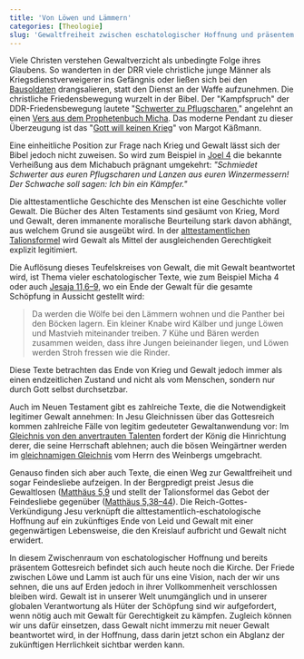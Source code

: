 ```yaml
---
title: 'Von Löwen und Lämmern'
categories: [Theologie]
slug: 'Gewaltfreiheit zwischen eschatologischer Hoffnung und präsentem Gottesreich'
---
```


Viele Christen verstehen Gewaltverzicht als unbedingte Folge ihres Glaubens. So wanderten in der DRR viele christliche junge Männer als Kriegsdienstverweigerer ins Gefängnis oder ließen sich bei den [Bausoldaten](http://de.wikipedia.org/wiki/Bausoldat) drangsalieren, statt den Dienst an der Waffe aufzunehmen. Die christliche Friedensbewegung wurzelt in der Bibel. Der "Kampfspruch" der DDR-Friedensbewegung lautete "[Schwerter zu Pflugscharen](http://de.wikipedia.org/wiki/Schwerter_zu_Pflugscharen)," angelehnt an einen [Vers aus dem Prophetenbuch Micha](http://www.bibleserver.com/text/EU/Micha4). Das moderne Pendant zu dieser Überzeugung ist das  "[Gott will keinen Krieg](http://www.sueddeutsche.de/politik/gesinnungswandel-in-der-kirche-gott-will-keinen-krieg-1.2025505)" von Margot Käßmann.

Eine einheitliche Position zur Frage nach Krieg und Gewalt lässt sich der Bibel jedoch nicht zuweisen. So wird zum Beispiel in [Joel 4](http://www.bibleserver.com/text/EU/Joel4) die bekannte Verheißung aus dem Michabuch prägnant umgekehrt: *"Schmiedet Schwerter aus euren Pflugscharen und Lanzen aus euren Winzermessern! Der Schwache soll sagen: Ich bin ein Kämpfer."*

Die alttestamentliche Geschichte des Menschen ist eine Geschichte voller Gewalt. Die Bücher des Alten Testaments sind gesäumt von Krieg, Mord und Gewalt, deren immanente moralische Beurteilung stark davon abhängt, aus welchem Grund sie ausgeübt wird. In der [alttestamentlichen Talionsformel](http://de.wikipedia.org/wiki/Auge_f%C3%BCr_Auge) wird Gewalt als Mittel der ausgleichenden Gerechtigkeit explizit legitimiert.

Die Auflösung dieses Teufelskreises von Gewalt, die mit Gewalt beantwortet wird, ist Thema vieler eschatologischer Texte, wie zum Beispiel Micha 4 oder auch [Jesaja 11,6–9](http://www.bibleserver.com/text/LUT/Jesaja11,6-9), wo ein Ende der Gewalt für die gesamte Schöpfung in Aussicht gestellt wird: 

> Da werden die Wölfe bei den Lämmern wohnen und die Panther bei den Böcken lagern. Ein kleiner Knabe wird Kälber und junge Löwen und Mastvieh miteinander treiben. 7 Kühe und Bären werden zusammen weiden, dass ihre Jungen beieinander liegen, und Löwen werden Stroh fressen wie die Rinder.

Diese Texte betrachten das Ende von Krieg und Gewalt jedoch immer als einen endzeitlichen Zustand und nicht als vom Menschen, sondern nur durch Gott selbst durchsetzbar.

Auch im Neuen Testament gibt es zahlreiche Texte, die die Notwendigkeit legitimer Gewalt annehmen: In Jesu Gleichnissen über das Gottesreich kommen zahlreiche Fälle von legitim gedeuteter Gewaltanwendung vor: Im [Gleichnis von den anvertrauten Talenten](http://www.bibleserver.com/text/LUT/Lukas%2019,12–27) fordert der König die Hinrichtung derer, die seine Herrschaft ablehnen; auch die bösen Weingärtner werden im [gleichnamigen Gleichnis](http://www.bibleserver.com/text/LUT/Matthäus21) vom Herrn des Weinbergs umgebracht.

Genauso finden sich aber auch Texte, die einen Weg zur Gewaltfreiheit und sogar Feindesliebe aufzeigen. In der Bergpredigt preist Jesus die Gewaltlosen ([Matthäus 5,9](http://www.bibleserver.com/text/LUT/Matthäus5,9) und stellt der Talionsformel das Gebot der Feindesliebe gegenüber ([Matthäus 5,38–44](http://www.bibleserver.com/text/LUT/Matthäus%205,38–44)). Die Reich-Gottes-Verkündigung Jesu verknüpft die alttestamentlich-eschatologische Hoffnung auf ein zukünftiges Ende von Leid und Gewalt mit einer gegenwärtigen Lebensweise, die den Kreislauf aufbricht und Gewalt nicht erwidert.

In diesem Zwischenraum von eschatologischer Hoffnung und bereits präsentem Gottesreich befindet sich auch heute noch die Kirche. Der Friede zwischen Löwe und Lamm ist auch für uns eine Vision, nach der wir uns sehnen, die uns auf Erden jedoch in ihrer Vollkommenheit verschlossen bleiben wird. Gewalt ist in unserer Welt unumgänglich und in unserer globalen Verantwortung als Hüter der Schöpfung sind wir aufgefordert, wenn nötig auch mit Gewalt für Gerechtigkeit zu kämpfen. Zugleich können wir uns dafür einsetzen, dass Gewalt nicht immerzu mit neuer Gewalt beantwortet wird, in der Hoffnung, dass darin jetzt schon ein Abglanz der zukünftigen Herrlichkeit sichtbar werden kann.